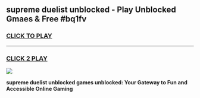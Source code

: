 
## supreme duelist unblocked - Play Unblocked Gmaes & Free #bq1fv
<h3>
<a href="https://news.freeplayer.one?title=supreme_duelist_unblocked&ref=24F">CLICK TO PLAY</a></h3>
<hr>

<h3>
<a href="https://news.freeplayer.one?title=supreme_duelist_unblocked&ref=24F">CLICK 2 PLAY</a>
  
</h3>

<a href="https://news.freeplayer.one?title=supreme_duelist_unblocked&ref=24F/"><img src="https://clearcache.store/games.png"></a>


**supreme duelist unblocked games unblocked: Your Gateway to Fun and Accessible Online Gaming**
